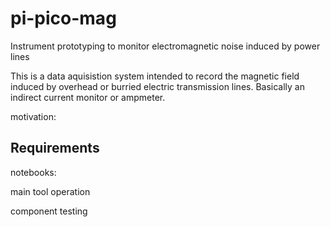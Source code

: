 # pi-pico-mag
Instrument prototyping to monitor electromagnetic  noise induced by power lines

This is a data aquisistion system intended to record the magnetic field induced by overhead or burried electric transmission lines.
Basically an indirect current monitor or ampmeter.

motivation:


## Requirements
notebooks: 

main tool operation

component testing

